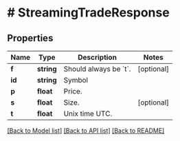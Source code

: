 # # StreamingTradeResponse

## Properties

Name | Type | Description | Notes
------------ | ------------- | ------------- | -------------
**f** | **string** | Should always be &#x60;t&#x60;. | [optional]
**id** | **string** | Symbol |
**p** | **float** | Price. |
**s** | **float** | Size. | [optional]
**t** | **float** | Unix time UTC. |

[[Back to Model list]](../../README.md#models) [[Back to API list]](../../README.md#endpoints) [[Back to README]](../../README.md)
